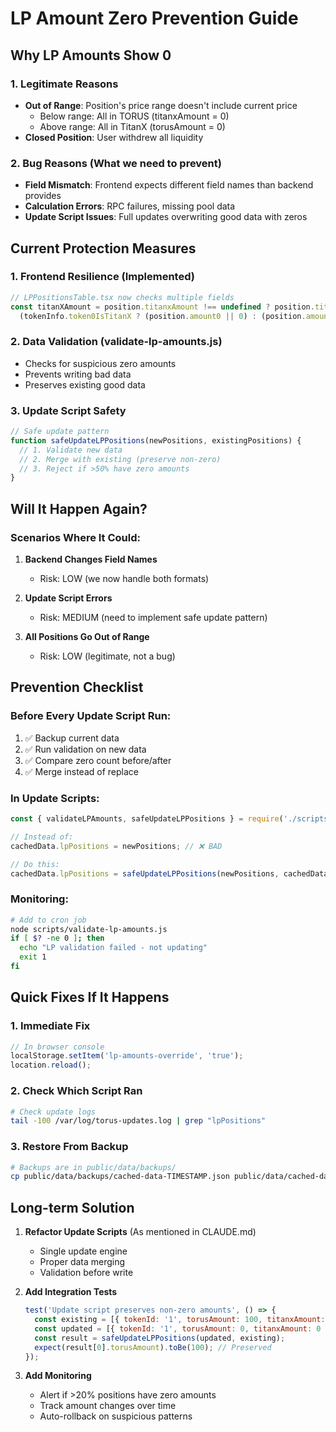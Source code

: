 # LP Amount Zero Prevention Guide

## Why LP Amounts Show 0

### 1. **Legitimate Reasons**
- **Out of Range**: Position's price range doesn't include current price
  - Below range: All in TORUS (titanxAmount = 0)
  - Above range: All in TitanX (torusAmount = 0)
- **Closed Position**: User withdrew all liquidity

### 2. **Bug Reasons** (What we need to prevent)
- **Field Mismatch**: Frontend expects different field names than backend provides
- **Calculation Errors**: RPC failures, missing pool data
- **Update Script Issues**: Full updates overwriting good data with zeros

## Current Protection Measures

### 1. **Frontend Resilience** (Implemented)
```typescript
// LPPositionsTable.tsx now checks multiple fields
const titanXAmount = position.titanxAmount !== undefined ? position.titanxAmount : 
  (tokenInfo.token0IsTitanX ? (position.amount0 || 0) : (position.amount1 || 0));
```

### 2. **Data Validation** (validate-lp-amounts.js)
- Checks for suspicious zero amounts
- Prevents writing bad data
- Preserves existing good data

### 3. **Update Script Safety**
```javascript
// Safe update pattern
function safeUpdateLPPositions(newPositions, existingPositions) {
  // 1. Validate new data
  // 2. Merge with existing (preserve non-zero)
  // 3. Reject if >50% have zero amounts
}
```

## Will It Happen Again?

### Scenarios Where It Could:
1. **Backend Changes Field Names** 
   - Risk: LOW (we now handle both formats)
   
2. **Update Script Errors**
   - Risk: MEDIUM (need to implement safe update pattern)
   
3. **All Positions Go Out of Range**
   - Risk: LOW (legitimate, not a bug)

## Prevention Checklist

### Before Every Update Script Run:
1. ✅ Backup current data
2. ✅ Run validation on new data
3. ✅ Compare zero count before/after
4. ✅ Merge instead of replace

### In Update Scripts:
```javascript
const { validateLPAmounts, safeUpdateLPPositions } = require('./scripts/validate-lp-amounts');

// Instead of:
cachedData.lpPositions = newPositions; // ❌ BAD

// Do this:
cachedData.lpPositions = safeUpdateLPPositions(newPositions, cachedData.lpPositions); // ✅ GOOD
```

### Monitoring:
```bash
# Add to cron job
node scripts/validate-lp-amounts.js
if [ $? -ne 0 ]; then
  echo "LP validation failed - not updating"
  exit 1
fi
```

## Quick Fixes If It Happens

### 1. **Immediate Fix**
```javascript
// In browser console
localStorage.setItem('lp-amounts-override', 'true');
location.reload();
```

### 2. **Check Which Script Ran**
```bash
# Check update logs
tail -100 /var/log/torus-updates.log | grep "lpPositions"
```

### 3. **Restore From Backup**
```bash
# Backups are in public/data/backups/
cp public/data/backups/cached-data-TIMESTAMP.json public/data/cached-data.json
```

## Long-term Solution

1. **Refactor Update Scripts** (As mentioned in CLAUDE.md)
   - Single update engine
   - Proper data merging
   - Validation before write

2. **Add Integration Tests**
   ```javascript
   test('Update script preserves non-zero amounts', () => {
     const existing = [{ tokenId: '1', torusAmount: 100, titanxAmount: 200 }];
     const updated = [{ tokenId: '1', torusAmount: 0, titanxAmount: 0 }];
     const result = safeUpdateLPPositions(updated, existing);
     expect(result[0].torusAmount).toBe(100); // Preserved
   });
   ```

3. **Add Monitoring**
   - Alert if >20% positions have zero amounts
   - Track amount changes over time
   - Auto-rollback on suspicious patterns